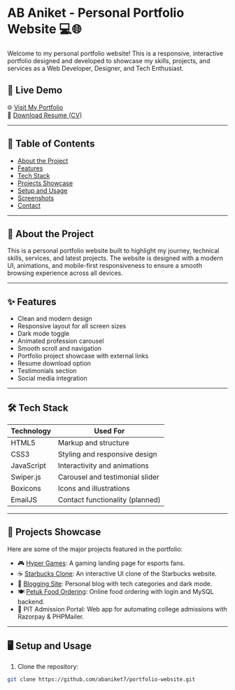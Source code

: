 # AB Aniket - Personal Portfolio Website 💻🌐

Welcome to my personal portfolio website! This is a responsive, interactive portfolio designed and developed to showcase my skills, projects, and services as a Web Developer, Designer, and Tech Enthusiast.

## 🚀 Live Demo

🌐 [Visit My Portfolio](https://abaniket7.github.io/portfolio/)  
📄 [Download Resume (CV)](files/ANIKET_Resume.pdf)

---

## 📌 Table of Contents

- [About the Project](#about-the-project)
- [Features](#features)
- [Tech Stack](#tech-stack)
- [Projects Showcase](#projects-showcase)
- [Setup and Usage](#setup-and-usage)
- [Screenshots](#screenshots)
- [Contact](#contact)

---

## 📖 About the Project

This is a personal portfolio website built to highlight my journey, technical skills, services, and latest projects. The website is designed with a modern UI, animations, and mobile-first responsiveness to ensure a smooth browsing experience across all devices.

---

## ✨ Features

- Clean and modern design
- Responsive layout for all screen sizes
- Dark mode toggle
- Animated profession carousel
- Smooth scroll and navigation
- Portfolio project showcase with external links
- Resume download option
- Testimonials section
- Social media integration

---

## 🛠️ Tech Stack

| Technology      | Used For                           |
|----------------|------------------------------------|
| HTML5           | Markup and structure               |
| CSS3            | Styling and responsive design      |
| JavaScript      | Interactivity and animations       |
| Swiper.js       | Carousel and testimonial slider    |
| Boxicons        | Icons and illustrations            |
| EmailJS         | Contact functionality (planned)    |

---

## 🧩 Projects Showcase

Here are some of the major projects featured in the portfolio:

- 🎮 [Hyper Games](https://abaniket7.github.io/Hyper-Games/): A gaming landing page for esports fans.
- ☕ [Starbucks Clone](https://abaniket7.github.io/Starbucks/): An interactive UI clone of the Starbucks website.
- 📝 [Blogging Site](https://abaniket7.github.io/myBlog/): Personal blog with tech categories and dark mode.
- 🍽️ [Petuk Food Ordering](http://petuk.free.nf/index.php): Online food ordering with login and MySQL backend.
- 🏫 PIT Admission Portal: Web app for automating college admissions with Razorpay & PHPMailer.

---

## 🖥️ Setup and Usage

1. Clone the repository:

```bash
git clone https://github.com/abaniket7/portfolio-website.git
